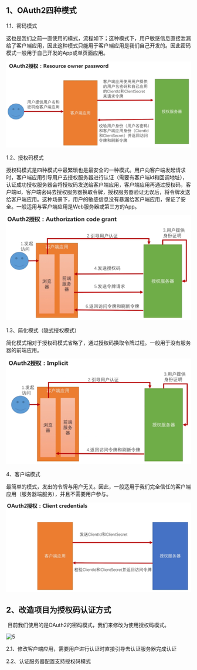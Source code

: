 ## 1、OAuth2四种模式

1.1、密码模式

​		这也是我们之前一直使用的模式，流程如下；这种模式下，用户敏感信息直接泄漏给了客户端应用，因此这种模式只能用于客户端应用是我们自己开发的。因此密码模式一般用于自己开发的App或单页面应用。

![1](./image/OAuth2-password模式.png)

1.2、授权码模式

​		授权码模式是四种模式中最繁琐也是最安全的一种模式。用户向客户端发起请求时，客户端应用引导用户去授权服务器进行认证（需要有客户端id和回调地址），认证成功授权服务器会将授权码发送给客户端应用，客户端应用再通过授权码，客户端id，客户端密码去授权服务器换取令牌，授权服务器验证无误后，将令牌发送给客户端应用。这种场景下，用户的敏感信息没有暴漏给客户端应用，保证了安全。一般适用与客户端应用是Web服务器或第三方的App。

![2](./image/OAuth2-授权码模式.png)

1.3、简化模式（隐式授权模式）

​		简化模式相对于授权码模式省略了，通过授权码换取令牌过程。一般用于没有服务器的前端应用。

![3](./image/OAuth2-implicit模式.png)

4、客户端模式

​		最简单的模式，发出的令牌与用户无关。因此，一般适用于我们完全信任的客户端应用（服务器端服务），并且不需要用户参与。

![4](./image/OAuth2-client模式.png)

## 2、改造项目为授权码认证方式

​		目前我们使用的是OAuth2的密码模式，我们来修改为使用授权码模式。

![5](D:\Git\study\study-security\doc\微服务环境认证和SSO\image\授权码模式认证架构.png)

2.1、修改客户端应用，需要用户进行认证时直接引导去认证服务器完成认证

2.2、认证服务器配置支持授权码模式





